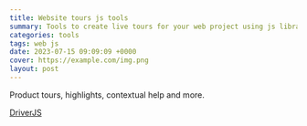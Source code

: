 ```yaml
---
title: Website tours js tools
summary: Tools to create live tours for your web project using js libraries.
categories: tools
tags: web js
date: 2023-07-15 09:09:09 +0000
cover: https://example.com/img.png
layout: post
---
```


Product tours, highlights, contextual help and more.

<a href="https://driverjs.com/" target="_blank">DriverJS</a>
